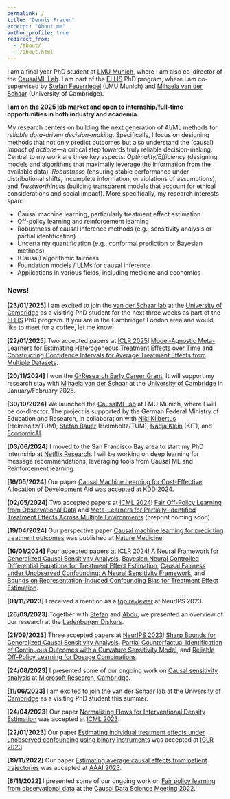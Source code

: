 ```yaml
---
permalink: /
title: "Dennis Frauen"
excerpt: "About me"
author_profile: true
redirect_from: 
  - /about/
  - /about.html
---
```


I am a final year PhD student at [LMU Munich](https://www.lmu.de/en/), where I am also co-director of the [CausalML Lab](https://www.som.lmu.de/ai/en/research/causal-ml-lab/). I am part of the [ELLIS](https://ellis.eu/phd-postdoc) PhD program, where I am co-supervised by [Stefan Feuerriegel](https://www.som.lmu.de/ai/en/institute/contact-page/stefan-feuerriegel-840c1071.html) (LMU Munich) and [Mihaela van der Schaar](https://www.vanderschaar-lab.com/) (University of Cambridge). 

**I am on the 2025 job market and open to internship/full-time opportunities in both industry and academia.**

My research centers on building the next generation of AI/ML methods for *reliable data-driven decision-making*. Specifically, I focus on designing methods that not only predict outcomes but also understand the (causal) *impact of actions*—a critical step towards truly reliable decision-making. Central to my work are three key aspects: *Optimality/Efficiency* (designing models and algorithms that maximally leverage the information from the available data), *Robustness* (ensuring stable performance under distributional shifts, incomplete information, or violations of assumptions), and *Trustworthiness* (building transparent models that account for ethical considerations and social impact). More specifically, my research interests span:
- Causal machine learning, particularly treatment effect estimation
- Off-policy learning and reinforcement learning
- Robustness of causal inference methods (e.g., sensitivity analysis or partial identification)
- Uncertainty quantification (e.g., conformal prediction or Bayesian methods)  
- (Causal) algorithmic fairness
- Foundation models / LLMs for causal inference
- Applications in various fields, including medicine and economics


### News!

**[23/01/2025]** I am excited to join the [van der Schaar lab](https://www.vanderschaar-lab.com/) at the [University of Cambridge](https://www.cam.ac.uk/) as a visiting PhD student for the next three weeks as part of the [ELLIS](https://ellis.eu/phd-postdoc) PhD program. If you are in the Cambridge/ London area and would like to meet for a coffee, let me know!

**[22/01/2025]** Two accepted papers at [ICLR 2025](https://iclr.cc/)! [Model-Agnostic Meta-Learners for Estimating Heterogeneous Treatment Effects over Time](https://arxiv.org/abs/2407.05287) and [Constructing Confidence Intervals for Average Treatment Effects from Multiple Datasets](https://arxiv.org/abs/2412.11511).

**[20/11/2024]** I won the [G-Research Early Career Grant](https://www.gresearch.com/news/grants-for-phd-students-and-postdocs-in-quantitative-fields/). It will support my research stay with [Mihaela van der Schaar](https://www.vanderschaar-lab.com/prof-mihaela-van-der-schaar/) at the [University of Cambridge](https://www.cam.ac.uk/) in January/February 2025.

**[30/10/2024]** We launched the [CausalML lab](https://www.som.lmu.de/ai/en/research/causal-ml-lab/) at LMU Munich, where I will be co-director. The project is supported by the German Federal Ministry of Education and Research, in collaboration with [Niki Kilbertus](https://sites.google.com/view/nikikilbertus/home) (Helmholtz/TUM), [Stefan Bauer](https://www.professoren.tum.de/bauer-stefan) (Helmholtz/TUM), [Nadja Klein](https://kleinlab-statml.github.io/) (KIT), and [EconomicAI](https://economicai.com/).

**[03/06/2024]** I moved to the San Francisco Bay area to start my PhD internship at [Netflix Research](https://research.netflix.com/). I will be working on deep learning for message recommendations, leveraging tools from Causal ML and Reinforcement learning.

**[16/05/2024]** Our paper [Causal Machine Learning for Cost-Effective Allocation of Development Aid](https://arxiv.org/abs/2401.16986) was accepted at [KDD 2024](https://kdd2024.kdd.org/).

**[02/05/2024]** Two accepted papers at [ICML 2024](https://icml.cc/)! [Fair Off-Policy Learning from Observational Data](https://arxiv.org/abs/2303.08516) and [Meta-Learners for Partially-Identified Treatment Effects Across Multiple
Environments]() (preprint coming soon).

**[19/04/2024]** Our perspective paper [Causal machine learning for predicting treatment outcomes](https://www.nature.com/articles/s41591-024-02902-1) was published at [Nature Medicine](https://www.nature.com/nm/).

**[16/01/2024]** Four accepted papers at [ICLR 2024](https://iclr.cc/)! [A Neural Framework for Generalized Causal Sensitivity Analysis](https://arxiv.org/abs/2311.16026), [Bayesian Neural Controlled Differential Equations for Treatment Effect Estimation](https://arxiv.org/abs/2310.17463), [Causal Fairness under Unobserved Confounding: A Neural Sensitivity Framework](https://openreview.net/pdf?id=DqD59dQP37), and [Bounds on Representation-Induced Confounding Bias for Treatment Effect Estimation](https://openreview.net/pdf?id=d3xKPQVjSc).

**[01/11/2023]** I received a mention as a [top reviewer](https://neurips.cc/Conferences/2023/ProgramCommittee#top-reivewers) at NeurIPS 2023.

**[26/09/2023]** Together with [Stefan](https://www.som.lmu.de/ai/en/institute/contact-page/stefan-feuerriegel-840c1071.html) and [Abdu](https://www.som.lmu.de/ai/en/institute/contact-page/abdurahman-maarouf-44145dac.html), we presented an overview of our research at the [Ladenburger Diskurs](https://www.daimler-benz-stiftung.de/cms/de/forschen/ladenburger-diskurse.html).

**[21/09/2023]** Three accepted papers at [NeurIPS 2023](https://nips.cc/)! [Sharp Bounds for Generalized Causal Sensitivity Analysis](https://proceedings.neurips.cc/paper_files/paper/2023/file/7f8b8bc8ebac661c442c4dafd5d98c08-Paper-Conference.pdf), [Partial Counterfactual Identification of Continuous Outcomes with a Curvature Sensitivity Model](https://proceedings.neurips.cc/paper_files/paper/2023/file/65cbe3e21ac62553111d9ecf7d60c18e-Paper-Conference.pdf), and [Reliable Off-Policy Learning for Dosage Combinations](https://proceedings.neurips.cc/paper_files/paper/2023/file/d69103d7895f4e2083f24b664003d386-Paper-Conference.pdf).

**[24/08/2023]** I presented some of our ongoing work on [Causal sensitivity analysis](https://proceedings.neurips.cc/paper_files/paper/2023/file/7f8b8bc8ebac661c442c4dafd5d98c08-Paper-Conference.pdf) at [Microsoft Research, Cambridge](https://www.microsoft.com/en-us/research/).

**[11/06/2023]** I am excited to join the [van der Schaar lab](https://www.vanderschaar-lab.com/) at the [University of Cambridge](https://www.cam.ac.uk/) as a visiting PhD student this summer.

**[24/04/2023]** Our paper [Normalizing Flows for Interventional Density Estimation](https://proceedings.mlr.press/v202/melnychuk23a/melnychuk23a.pdf) was accepted at [ICML 2023](https://icml.cc/).

**[22/01/2023]** Our paper [Estimating individual treatment effects under unobserved confounding using binary instruments](https://openreview.net/pdf?id=ULsuEVQbV-9) was accepted at [ICLR 2023](https://iclr.cc/).

**[19/11/2022]** Our paper [Estimating average causal effects from patient trajectories](https://ojs.aaai.org/index.php/AAAI/article/view/25921) was accepted at [AAAI 2023](https://aaai.org/Conferences/AAAI-23/).

**[8/11/2022]** I presented some of our ongoing work on [Fair policy learning from observational data](https://arxiv.org/abs/2303.08516) at the [Causal Data Science Meeting 2022](https://www.causalscience.org/).




